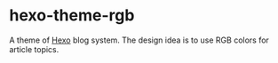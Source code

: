hexo-theme-rgb
===

A theme of [Hexo](hexo.io) blog system. The design idea is to use RGB colors for article topics.


